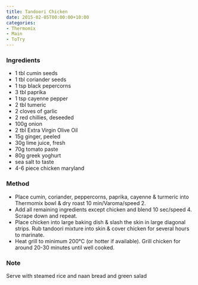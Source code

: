```yaml
---
title: Tandoori Chicken
date: 2015-02-05T00:00:00+10:00
categories:
- Thermomix
- Main
- ToTry
---
```









### Ingredients

* 1 tbl cumin seeds
* 1 tbl coriander seeds
* 1 tsp black pepercorns
* 3 tbl paprika
* 1 tsp cayenne pepper
* 2 tbl tumeric
* 2 cloves of garlic
* 2 red chillies, deseeded
*  100g onion
* 2 tbl Extra Virgin Olive Oil
* 15g ginger, peeled
* 30g lime juice, fresh
* 70g tomato paste
* 80g greek yoghurt
* sea salt to taste
* 4-6 piece chicken maryland 

### Method

* Place cumin, coriander, peppercorns, paprika, cayenne & turmeric into Thermomix bowl & dry roast 10 min/Varoma/speed 2.
*  Add all remaining ingredients except chicken and blend 10 sec/speed 4. Scrape down and repeat.
*  Place chicken into large baking dish & slash the skin in large diagonal strips. Rub tandoori mixture into skin & cover chicken for several hours to marinate.
*  Heat grill to minimum 200°C (or hotter if available). Grill chicken for around 20-30 minutes until well cooked.

### Note

Serve with steamed rice and naan bread and green salad
